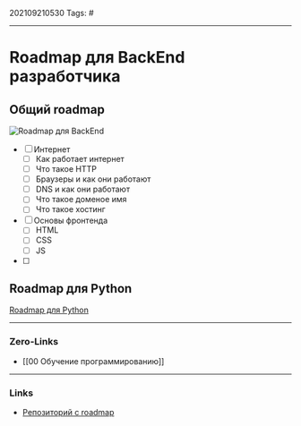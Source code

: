 202109210530
Tags: #
___
# Roadmap для BackEnd разработчика
## Общий roadmap
![Roadmap для BackEnd](backend.png)

- [ ] Интернет
	- [ ] Как работает интернет
	- [ ] Что такое HTTP
	- [ ] Браузеры и как они работают
	- [ ] DNS и как они работают
	- [ ] Что такое доменое имя
	- [ ] Что такое хостинг
- [ ] Основы фронтенда
	- [ ] HTML
	- [ ] CSS
	- [ ] JS
- [ ] 


## Roadmap для Python

[ Roadmap для Python](https://medium.com/analytics-vidhya/python-roadmap-to-follow-in-2021-1f49715468ca)
___
### Zero-Links
- [[00 Обучение программированию]]

___
### Links
- [Репозиторий с roadmap](https://github.com/kamranahmedse/developer-roadmap)